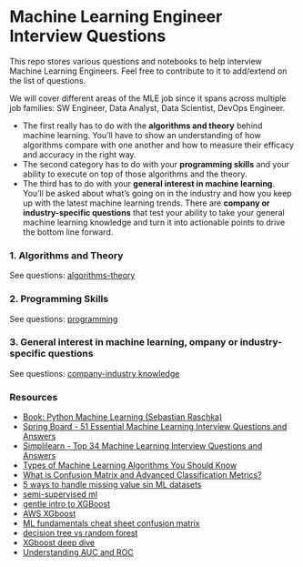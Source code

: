 # Machine Learning Engineer Interview Questions

This repo stores various questions and notebooks to help interview Machine Learning Engineers.
Feel free to contribute to it to add/extend on the list of questions.

We will cover different areas of the MLE job since it spans across multiple job families: SW Engineer, Data Analyst, Data Scientist, DevOps Engineer.
- The first really has to do with the **algorithms and theory** behind machine learning. You’ll have to show an understanding of how algorithms compare with one another and how to measure their efficacy and accuracy in the right way.
- The second category has to do with your **programming skills** and your ability to execute on top of those algorithms and the theory.
- The third has to do with your **general interest in machine learning**. You’ll be asked about what’s going on in the industry and how you keep up with the latest machine learning trends. There are **company or industry-specific questions** that test your ability to take your general machine learning knowledge and turn it into actionable points to drive the bottom line forward.


### 1. Algorithms and Theory
See questions: [algorithms-theory](questions/algorithms-theory.md)

### 2. Programming Skills
See questions: [programming](questions/programming.md)


### 3. General interest in machine learning, ompany or industry-specific questions
See questions: [company-industry knowledge](questions/company-industry-knowledge.md)



### Resources
 - [Book: Python Machine Learning (Sebastian Raschka)](https://www.amazon.com/Python-Machine-Learning-Sebastian-Raschka-ebook/dp/B00YSILNL0)
 - [Spring Board - 51 Essential Machine Learning Interview Questions and Answers](https://www.springboard.com/blog/machine-learning-interview-questions/)
 - [Simplilearn - Top 34 Machine Learning Interview Questions and Answers](https://www.simplilearn.com/tutorials/machine-learning-tutorial/machine-learning-interview-questions)
 - [Types of Machine Learning Algorithms You Should Know](https://towardsdatascience.com/types-of-machine-learning-algorithms-you-should-know-953a08248861)
 - [What is Confusion Matrix and Advanced Classification Metrics?](https://manisha-sirsat.blogspot.com/2019/04/confusion-matrix.html)
 - [5 ways to handle missing value sin ML datasets](https://analyticsindiamag.com/5-ways-handle-missing-values-machine-learning-datasets/)
 - [semi-supervised ml](https://bdtechtalks.com/2021/01/04/semi-supervised-machine-learning/)
 - [gentle intro to XGBoost](https://machinelearningmastery.com/gentle-introduction-xgboost-applied-machine-learning/)
 - [AWS XGboost](https://docs.aws.amazon.com/sagemaker/latest/dg/xgboost.html)
 - [ML fundamentals cheat sheet confusion matrix](https://shandou.medium.com/ml-fundamentals-cheat-sheet-confusion-matrix-accuracy-precision-recall-sensitivity-205a9f3d3010)
 - [decision tree vs random forest](https://www.analyticsvidhya.com/blog/2020/05/decision-tree-vs-random-forest-algorithm/)
 - [XGboost deep dive](https://medium.com/sfu-cspmp/xgboost-a-deep-dive-into-boosting-f06c9c41349)
 - [Understanding AUC and ROC](https://towardsdatascience.com/understanding-auc-roc-curve-68b2303cc9c5)
